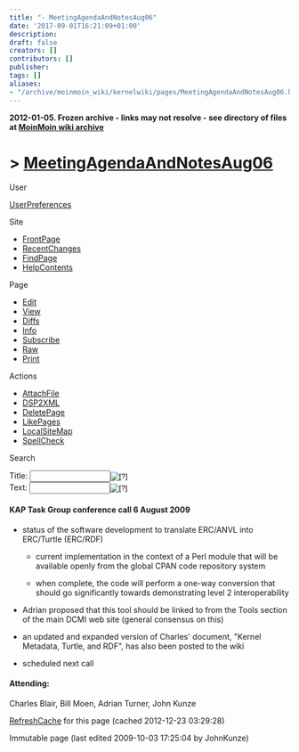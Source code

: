 ```yaml
---
title: "- MeetingAgendaAndNotesAug06"
date: '2017-09-01T16:21:09+01:00'
description: 
draft: false
creators: []
contributors: []
publisher: 
tags: []
aliases:
- "/archive/moinmoin_wiki/kernelwiki/pages/MeetingAgendaAndNotesAug06.html"
---
```


**2012-01-05. Frozen archive - links may not resolve - see directory of files at [MoinMoin wiki archive](/moinmoin-wiki-archive/)**

# > [MeetingAgendaAndNotesAug06](http://dublincore.org/kernelwiki/MeetingAgendaAndNotesAug06?action=fullsearch&value=MeetingAgendaAndNotesAug06&literal=1&case=1&context=40 "Click here to do a full-text search for this title")

User

 [UserPreferences](http://dublincore.org/kernelwiki/UserPreferences)
  

Site

- [FrontPage](http://dublincore.org/kernelwiki/FrontPage)
- [RecentChanges](http://dublincore.org/kernelwiki/RecentChanges)
- [FindPage](http://dublincore.org/kernelwiki/FindPage)
- [HelpContents](http://dublincore.org/kernelwiki/HelpContents)

Page

- [Edit](http://dublincore.org/kernelwiki/MeetingAgendaAndNotesAug06?action=edit "Edit")
- [View](http://dublincore.org/kernelwiki/MeetingAgendaAndNotesAug06 "View")
- [Diffs](http://dublincore.org/kernelwiki/MeetingAgendaAndNotesAug06?action=diff "Diffs")
- [Info](http://dublincore.org/kernelwiki/MeetingAgendaAndNotesAug06?action=info "Info")
- [Subscribe](http://dublincore.org/kernelwiki/MeetingAgendaAndNotesAug06?action=subscribe "Subscribe")
- [Raw](http://dublincore.org/kernelwiki/MeetingAgendaAndNotesAug06?action=raw "Raw")
- [Print](http://dublincore.org/kernelwiki/MeetingAgendaAndNotesAug06?action=print "Print")

Actions

- [AttachFile](http://dublincore.org/kernelwiki/MeetingAgendaAndNotesAug06?action=AttachFile)
- [DSP2XML](http://dublincore.org/kernelwiki/MeetingAgendaAndNotesAug06?action=DSP2XML)
- [DeletePage](http://dublincore.org/kernelwiki/MeetingAgendaAndNotesAug06?action=DeletePage)
- [LikePages](http://dublincore.org/kernelwiki/MeetingAgendaAndNotesAug06?action=LikePages)
- [LocalSiteMap](http://dublincore.org/kernelwiki/MeetingAgendaAndNotesAug06?action=LocalSiteMap)
- [SpellCheck](http://dublincore.org/kernelwiki/MeetingAgendaAndNotesAug06?action=SpellCheck)

Search

<form method="POST" action="/kernelwiki/MeetingAgendaAndNotesAug06">
<p>
<input name="action" value="inlinesearch" type="hidden">
<input name="context" value="40" type="hidden">
Title: <input name="text_title" size="15" maxlength="50" type="text"><input src="MeetingAgendaAndNotesAug06_files/moin-search.png" name="button_title" alt="[?]" type="image"><br>Text: <input name="text_full" size="15" maxlength="50" type="text"><input src="MeetingAgendaAndNotesAug06_files/moin-search.png" name="button_full" alt="[?]" type="image">
</p>
</form>

#### KAP Task Group conference call 6 August 2009

- status of the software development to translate ERC/ANVL into ERC/Turtle (ERC/RDF)

  - current implementation in the context of a Perl module that will be available openly from the global CPAN code repository system

  - when complete, the code will perform a one-way conversion that should go significantly towards demonstrating level 2 interoperability

- Adrian proposed that this tool should be linked to from the Tools section of the main DCMI web site (general consensus on this)

- an updated and expanded version of Charles' document, "Kernel Metadata, Turtle, and RDF", has also been posted to the wiki

- scheduled next call

#### Attending:

 Charles Blair, Bill Moen, Adrian Turner, John Kunze 

 [RefreshCache](http://dublincore.org/kernelwiki/MeetingAgendaAndNotesAug06?action=refresh&arena=Page.py&key=MeetingAgendaAndNotesAug06.text_html) for this page (cached 2012-12-23 03:29:28)  

Immutable page (last edited 2009-10-03 17:25:04 by JohnKunze)

